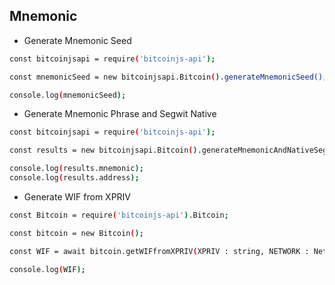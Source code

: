 ## Mnemonic

* Generate Mnemonic Seed

``` bash
const bitcoinjsapi = require('bitcoinjs-api');

const mnemonicSeed = new bitcoinjsapi.Bitcoin().generateMnemonicSeed();

console.log(mnemonicSeed);
```

* Generate Mnemonic Phrase and Segwit Native

``` bash
const bitcoinjsapi = require('bitcoinjs-api');

const results = new bitcoinjsapi.Bitcoin().generateMnemonicAndNativeSegwit(NETWORK);

console.log(results.mnemonic);
console.log(results.address);
```

* Generate WIF from XPRIV

``` bash
const Bitcoin = require('bitcoinjs-api').Bitcoin;

const bitcoin = new Bitcoin();

const WIF = await bitcoin.getWIFfromXPRIV(XPRIV : string, NETWORK : Network); //bitcoin.networks.bitcoin or bitcoin.networks.testnet

console.log(WIF);
```